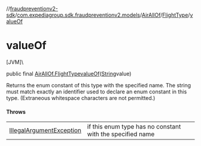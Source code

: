 //[fraudpreventionv2-sdk](../../../../index.md)/[com.expediagroup.sdk.fraudpreventionv2.models](../../index.md)/[AirAllOf](../index.md)/[FlightType](index.md)/[valueOf](value-of.md)

# valueOf

[JVM]\

public final [AirAllOf.FlightType](index.md)[valueOf](value-of.md)([String](https://docs.oracle.com/javase/8/docs/api/java/lang/String.html)value)

Returns the enum constant of this type with the specified name. The string must match exactly an identifier used to declare an enum constant in this type. (Extraneous whitespace characters are not permitted.)

#### Throws

| | |
|---|---|
| [IllegalArgumentException](https://kotlinlang.org/api/latest/jvm/stdlib/kotlin/-illegal-argument-exception/index.html) | if this enum type has no constant with the specified name |
